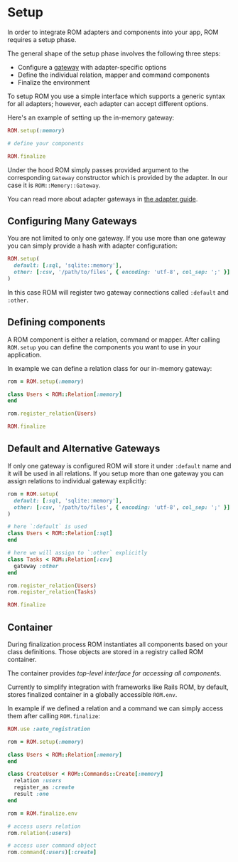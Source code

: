 # Setup

In order to integrate ROM adapters and components into your app, ROM requires a setup phase.

The general shape of the setup phase involves the following three steps:

- Configure a [gateway](/introduction/glossary/#gateway) with adapter-specific options
- Define the individual relation, mapper and command components
- Finalize the environment

To setup ROM you use a simple interface which supports a generic syntax for all
adapters; however, each adapter can accept different options.

Here's an example of setting up the in-memory gateway:

``` ruby
ROM.setup(:memory)

# define your components

ROM.finalize
```

Under the hood ROM simply passes provided argument to the corresponding `Gateway`
constructor which is provided by the adapter. In our case it is `ROM::Memory::Gateway`.

You can read more about adapter gateways in [the adapter guide](/guides/adapters).

## Configuring Many Gateways

You are not limited to only one gateway. If you use more than one gateway you
can simply provide a hash with adapter configuration:

``` ruby
ROM.setup(
  default: [:sql, 'sqlite::memory'],
  other: [:csv, '/path/to/files', { encoding: 'utf-8', col_sep: ';' }]
)
```

In this case ROM will register two gateway connections called `:default` and
`:other`.

## Defining components

A ROM component is either a relation, command or mapper. After calling `ROM.setup`
you can define the components you want to use in your application.

In example we can define a relation class for our in-memory gateway:

``` ruby
rom = ROM.setup(:memory)

class Users < ROM::Relation[:memory]
end

rom.register_relation(Users)

ROM.finalize
```

## Default and Alternative Gateways

If only one gateway is configured ROM will store it under `:default` name and
it will be used in all relations. If you setup more than one gateway you can
assign relations to individual gateway explicitly:

``` ruby
rom = ROM.setup(
  default: [:sql, 'sqlite::memory'],
  other: [:csv, '/path/to/files', { encoding: 'utf-8', col_sep: ';' }]
)

# here `:default` is used
class Users < ROM::Relation[:sql]
end

# here we will assign to `:other` explicitly
class Tasks < ROM::Relation[:csv]
  gateway :other
end

rom.register_relation(Users)
rom.register_relation(Tasks)

ROM.finalize
```

## Container

During finalization process ROM instantiates all components based on your class
definitions. Those objects are stored in a registry called ROM container.

The container provides *top-level interface for accessing all components*.

Currently to simplify integration with frameworks like Rails ROM, by default,
stores finalized container in a globally accessible `ROM.env`.

In example if we defined a relation and a command we can simply access them after
calling `ROM.finalize`:

``` ruby
ROM.use :auto_registration

rom = ROM.setup(:memory)

class Users < ROM::Relation[:memory]
end

class CreateUser < ROM::Commands::Create[:memory]
  relation :users
  register_as :create
  result :one
end

rom = ROM.finalize.env

# access users relation
rom.relation(:users)

# access user command object
rom.command(:users)[:create]
```

